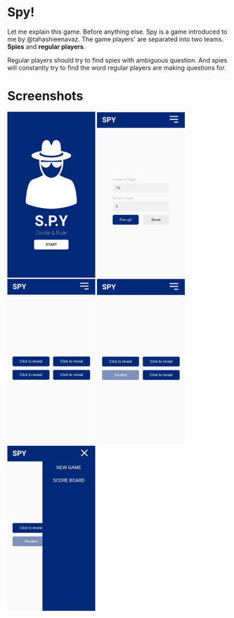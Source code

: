 # Spy!

Let me explain this game. Before anything else.
Spy is a game introduced to me by @tahashieenavaz.
The game players' are separated into two teams.
**Spies** and **regular players**.

Regular players should try to find spies with ambiguous question. And spies will constantly try to find the word regular players are making questions for.

# Screenshots

<img src="https://raw.githubusercontent.com/tahashieenavaz/spy/main/screenshots/homepage.jpeg" alt="Homepage" width="200"/>

<img src="https://raw.githubusercontent.com/tahashieenavaz/spy/main/screenshots/settings-page.jpeg" alt="Settings Page" width="200"/>

<img src="https://raw.githubusercontent.com/tahashieenavaz/spy/main/screenshots/cards.jpeg" alt="Cards Page" width="200"/>

<img src="https://raw.githubusercontent.com/tahashieenavaz/spy/main/screenshots/revealed-card.jpeg" alt="Revealed Card" width="200"/>

<img src="https://raw.githubusercontent.com/tahashieenavaz/spy/main/screenshots/sidebar.jpeg" alt="Sidebar" width="200"/>
